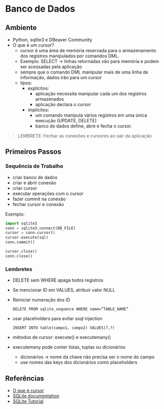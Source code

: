 # Banco de Dados
## Ambiente
- Python, sqlite3 e DBeaver Community
- O que é um cursor?
  - cursor é uma área de memória reservada para o armazenamento dos registros manipulados por comandos DML.
  - Exemplo: SELECT -> linhas retornadas vão para memória e podem ser acessadas pela aplicação
  - sempre que o comando DML manipular mais de uma linha de informação, dados irão para um cursor
  - tipos:
    - explícitos: 
      - aplicação necessita manipular cada um dos registros armazenados
      - aplicação declara o cursor
    - implícitos:
      - um comando manipula vários registros em uma única execução (UPDATE, DELETE)
      - banco de dados define, abre e fecha o cursor.

> LEMBRETE: Fechar as conexões e cursores ao sair da aplicação


## Primeiros Passos

### Sequência de Trabalho

- criar banco de dados
- criar e abrir conexão
- criar cursor
- executar operações com o cursor
- fazer commit na conexão
- fechar cursor e conexão

Exemplo:

```python 
import sqlite3
conn = sqlite3.connect(DB_FILE)
cursor = conn.cursor()
cursor.execute(sql)
conn.commit()

cursor.close()
conn.close()
```

### Lembretes

- DELETE sem WHERE apaga todos registros
- Se mencionar ID em VALUES, atribuir valor NULL
- Reiniciar numeração dos ID
  
  ` DELETE FROM sqlite_sequence WHERE name=”TABLE_NAME” `

- usar placeholders para evitar ssql injection
  
  `INSERT INTO table(campo1, campo2) VALUES(?,?)`

- métodos de cursor: execute() e executemany()
- executemany pode conter listas, tuplas ou dicionários
  - dicionários -> nome da chave não precisa ser o nome do campo
  - use nomes das keys dos dicionários como placeholders
  
## Referências
- [O que é cursor](https://www.youtube.com/watch?v=0ALGFmASo6I)
- [SQLite documentation](https://www.sqlite.org/doclist.html)
- [SQLite Tutorial](https://www.techonthenet.com/sqlite/index.php)
